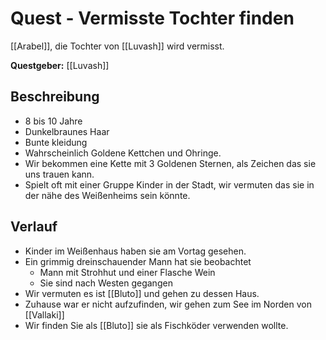 # Quest - Vermisste Tochter finden
[[Arabel]], die Tochter von [[Luvash]] wird vermisst.

**Questgeber:** [[Luvash]]

## Beschreibung
* 8 bis 10 Jahre
* Dunkelbraunes Haar
* Bunte kleidung
* Wahrscheinlich Goldene Kettchen und Ohringe.
* Wir bekommen eine Kette mit 3 Goldenen Sternen, als Zeichen das sie uns trauen kann.
* Spielt oft mit einer Gruppe Kinder in der Stadt, wir vermuten das sie in der nähe des Weißenheims sein könnte.


## Verlauf
* Kinder im Weißenhaus haben sie am Vortag gesehen. 
* Ein grimmig dreinschauender Mann hat sie beobachtet
	* Mann mit Strohhut und einer Flasche Wein
	* Sie sind nach Westen gegangen
* Wir vermuten es ist [[Bluto]] und gehen zu dessen Haus.
* Zuhause war er nicht aufzufinden, wir gehen zum See im Norden von [[Vallaki]]
* Wir finden Sie als [[Bluto]] sie als Fischköder verwenden wollte.